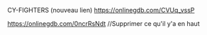CY-FIGHTERS (nouveau lien)
https://onlinegdb.com/CVUq_vssP


https://onlinegdb.com/0ncrRsNdt
//Supprimer ce qu'il y'a en haut
<script src="//onlinegdb.com/embed/

  Au lancement du jeu, le joueur peut choisir d'affronter un autre joueur ou un adversaire contrôlé par l'ordinateur. Lors de la phase de sélection des personnages, on saisit un chiffre entre 1 et 8, correspondant au numéro du personnage souhaité. Un aperçu détaillé du personnage sélectionné est ensuite affiché, et l'on peut confirmer ou annuler ce choix.

En mode joueur contre joueur, la sélection se fait à tour de rôle, avec une indication claire de quel joueur doit choisir à chaque étape. Une fois que chaque équipe a sélectionné ses trois combattants, le combat peut commencer !

Le plateau de combat est affiché ligne par ligne : chaque ligne représente un combattant, avec son nom, sa position, ses points de vie, et sa barre d'action. L’équipe 1 est affichée en premier, suivie de l’équipe 2. Une bulle d’information affiche également la technique spéciale du combattant actif.

Enfin, les messages d'action apparaissent : le joueur doit choisir entre une attaque normale ou une capacité spéciale, puis sélectionner la position d’un allié à soigner ou d’un ennemi à attaquer, selon les capacités du combattant utilisé.

Le combat se termine lorsqu’une des deux équipes est entièrement mise K.O.
